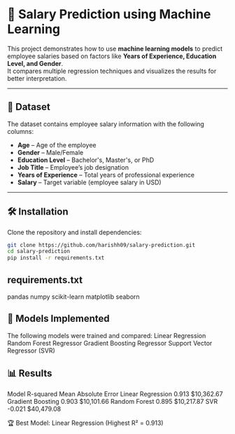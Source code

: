# 💼 Salary Prediction using Machine Learning

This project demonstrates how to use **machine learning models** to predict employee salaries based on factors like **Years of Experience, Education Level, and Gender**.  
It compares multiple regression techniques and visualizes the results for better interpretation.

---

## 📂 Dataset
The dataset contains employee salary information with the following columns:

- **Age** – Age of the employee  
- **Gender** – Male/Female  
- **Education Level** – Bachelor's, Master's, or PhD  
- **Job Title** – Employee’s job designation  
- **Years of Experience** – Total years of professional experience  
- **Salary** – Target variable (employee salary in USD)  

---

## 🛠️ Installation
Clone the repository and install dependencies:

```bash
git clone https://github.com/harishh09/salary-prediction.git
cd salary-prediction
pip install -r requirements.txt
```

## requirements.txt
pandas
numpy
scikit-learn
matplotlib
seaborn

## 🚀 Models Implemented

The following models were trained and compared:
Linear Regression
Random Forest Regressor
Gradient Boosting Regressor
Support Vector Regressor (SVR)

## 📊 Results
Model	R-squared	Mean Absolute Error
Linear Regression	0.913	$10,362.67
Gradient Boosting	0.903	$10,101.66
Random Forest	0.895	$10,217.87
SVR	-0.021	$40,479.08

🏆 Best Model: Linear Regression (Highest R² = 0.913)

